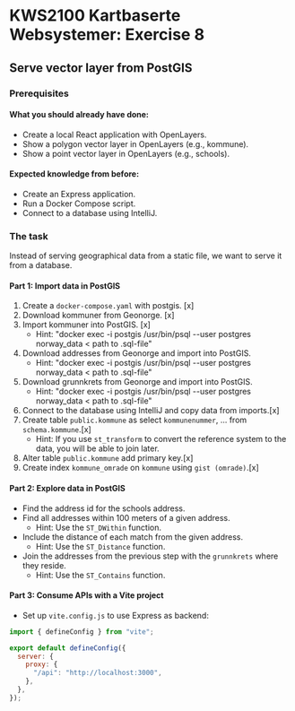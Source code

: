 # KWS2100 Kartbaserte Websystemer: Exercise 8
## Serve vector layer from PostGIS

### Prerequisites
#### What you should already have done:
- Create a local React application with OpenLayers.
- Show a polygon vector layer in OpenLayers (e.g., kommune).
- Show a point vector layer in OpenLayers (e.g., schools).

#### Expected knowledge from before:
- Create an Express application.
- Run a Docker Compose script.
- Connect to a database using IntelliJ.

### The task
Instead of serving geographical data from a static file, we want to serve it from a database.

#### Part 1: Import data in PostGIS
1. Create a `docker-compose.yaml` with postgis. [x]
2. Download kommuner from Geonorge. [x]
3. Import kommuner into PostGIS. [x]
    - Hint: "docker exec -i postgis /usr/bin/psql --user postgres norway_data < path to .sql-file"
4. Download addresses from Geonorge and import into PostGIS.
    - Hint: "docker exec -i postgis /usr/bin/psql --user postgres norway_data < path to .sql-file"
5. Download grunnkrets from Geonorge and import into PostGIS.
    - Hint: "docker exec -i postgis /usr/bin/psql --user postgres norway_data < path to .sql-file"
6. Connect to the database using IntelliJ and copy data from imports.[x]
7. Create table `public.kommune` as select `kommunenummer`, ... from `schema.kommune`.[x]
    - Hint: If you use `st_transform` to convert the reference system to the data, you will be able to join later.
8. Alter table `public.kommune` add primary key.[x]
9. Create index `kommune_omrade` on `kommune` using `gist (omrade)`.[x]

#### Part 2: Explore data in PostGIS
- Find the address id for the schools address.
- Find all addresses within 100 meters of a given address.
    - Hint: Use the `ST_DWithin` function.
- Include the distance of each match from the given address.
    - Hint: Use the `ST_Distance` function.
- Join the addresses from the previous step with the `grunnkrets` where they reside.
    - Hint: Use the `ST_Contains` function.

#### Part 3: Consume APIs with a Vite project
- Set up `vite.config.js` to use Express as backend:

```javascript
import { defineConfig } from "vite";

export default defineConfig({
  server: {
    proxy: {
      "/api": "http://localhost:3000",
    },
  },
});
